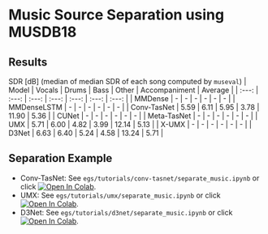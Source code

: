 # Music Source Separation using MUSDB18
## Results
SDR [dB] (median of median SDR of each song computed by `museval`)
| Model | Vocals | Drums | Bass | Other | Accompaniment | Average |
| :---: | :---: | :---: | :---: | :---: | :---: | :---: |
| MMDense | - | - | - | - | - | - |
| MMDenseLSTM | - | - | - | - | - | - |
| Conv-TasNet | 5.59 | 6.11 | 5.95 | 3.78 | 11.90 | 5.36 |
| CUNet | - | - | - | - | - | - |
| Meta-TasNet | - | - | - | - | - | - |
| UMX | 5.71 | 6.00 | 4.82 | 3.99 | 12.14 | 5.13 |
| X-UMX | - | - | - | - | - | - |
| D3Net | 6.63 | 6.40 | 5.24 | 4.58 | 13.24 | 5.71 |

## Separation Example
- Conv-TasNet: See `egs/tutorials/conv-tasnet/separate_music.ipynb` or click [![Open In Colab](https://colab.research.google.com/assets/colab-badge.svg)](https://colab.research.google.com/github/tky823/DNN-based_source_separation/blob/main/egs/tutorials/conv-tasnet/separate_music.ipynb).
- UMX: See `egs/tutorials/umx/separate_music.ipynb` or click [![Open In Colab](https://colab.research.google.com/assets/colab-badge.svg)](https://colab.research.google.com/github/tky823/DNN-based_source_separation/blob/main/egs/tutorials/umx/separate_music.ipynb).
- D3Net: See `egs/tutorials/d3net/separate_music.ipynb` or click [![Open In Colab](https://colab.research.google.com/assets/colab-badge.svg)](https://colab.research.google.com/github/tky823/DNN-based_source_separation/blob/main/egs/tutorials/d3net/separate_music.ipynb).
